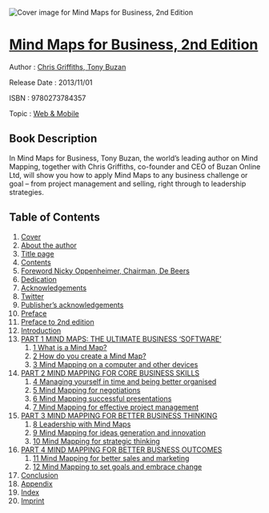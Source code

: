 ![Cover image for Mind Maps for Business, 2nd Edition](https://imgdetail.ebookreading.net/cover/cover/web_mobile/EB9780273784357.jpg)

[Mind Maps for Business, 2nd Edition](https://ebookreading.net/view/book/Mind+Maps+for+Business%2C+2nd+Edition-EB9780273784357_1.html "Mind Maps for Business, 2nd Edition")
====================================================================================================================

Author : [Chris Griffiths](https://ebookreading.net/search/author/Chris+Griffiths),[ Tony Buzan](https://ebookreading.net/search/author/+Tony+Buzan)

Release Date : 2013/11/01

ISBN : 9780273784357

Topic : [Web & Mobile](https://ebookreading.net/search/category/web-mobile)

Book Description
-----------------

In Mind Maps for Business, Tony Buzan, the world’s leading author on Mind Mapping, together with Chris Griffiths, co-founder and CEO of Buzan Online Ltd, will show you how to apply Mind Maps to any business challenge or goal – from project management and selling, right through to leadership strategies.
              
Table of Contents
-----------------

1. [Cover](https://ebookreading.net/view/book/Mind+Maps+for+Business%2C+2nd+Edition-EB9780273784357_1.html)
1. [About the author](https://ebookreading.net/view/book/Mind+Maps+for+Business%2C+2nd+Edition-EB9780273784357_2.html)
1. [Title page](https://ebookreading.net/view/book/Mind+Maps+for+Business%2C+2nd+Edition-EB9780273784357_3.html)
1. [Contents](https://ebookreading.net/view/book/Mind+Maps+for+Business%2C+2nd+Edition-EB9780273784357_4.html)
1. [Foreword Nicky Oppenheimer, Chairman, De Beers](https://ebookreading.net/view/book/Mind+Maps+for+Business%2C+2nd+Edition-EB9780273784357_5.html)
1. [Dedication](https://ebookreading.net/view/book/Mind+Maps+for+Business%2C+2nd+Edition-EB9780273784357_6.html)
1. [Acknowledgements](https://ebookreading.net/view/book/Mind+Maps+for+Business%2C+2nd+Edition-EB9780273784357_8.html)
1. [Twitter](https://ebookreading.net/view/book/Mind+Maps+for+Business%2C+2nd+Edition-EB9780273784357_0.html)
1. [Publisher’s acknowledgements](https://ebookreading.net/view/book/Mind+Maps+for+Business%2C+2nd+Edition-EB9780273784357_9.html)
1. [Preface](https://ebookreading.net/view/book/Mind+Maps+for+Business%2C+2nd+Edition-EB9780273784357_10.html)
1. [Preface to 2nd edition](https://ebookreading.net/view/book/Mind+Maps+for+Business%2C+2nd+Edition-EB9780273784357_11.html)
1. [Introduction](https://ebookreading.net/view/book/Mind+Maps+for+Business%2C+2nd+Edition-EB9780273784357_12.html)
1. [PART 1 MIND MAPS: THE ULTIMATE BUSINESS ‘SOFTWARE’](https://ebookreading.net/view/book/Mind+Maps+for+Business%2C+2nd+Edition-EB9780273784357_13.html)
    1. [1 What is a Mind Map?](https://ebookreading.net/view/book/Mind+Maps+for+Business%2C+2nd+Edition-EB9780273784357_14.html)
    1. [2 How do you create a Mind Map?](https://ebookreading.net/view/book/Mind+Maps+for+Business%2C+2nd+Edition-EB9780273784357_15.html)
    1. [3 Mind Mapping on a computer and other devices](https://ebookreading.net/view/book/Mind+Maps+for+Business%2C+2nd+Edition-EB9780273784357_16.html)
1. [PART 2 MIND MAPPING FOR CORE BUSINESS SKILLS](https://ebookreading.net/view/book/Mind+Maps+for+Business%2C+2nd+Edition-EB9780273784357_17.html)
    1. [4 Managing yourself in time and being better organised](https://ebookreading.net/view/book/Mind+Maps+for+Business%2C+2nd+Edition-EB9780273784357_18.html)
    1. [5 Mind Mapping for negotiations](https://ebookreading.net/view/book/Mind+Maps+for+Business%2C+2nd+Edition-EB9780273784357_19.html)
    1. [6 Mind Mapping successful presentations](https://ebookreading.net/view/book/Mind+Maps+for+Business%2C+2nd+Edition-EB9780273784357_20.html)
    1. [7 Mind Mapping for effective project management](https://ebookreading.net/view/book/Mind+Maps+for+Business%2C+2nd+Edition-EB9780273784357_21.html)
1. [PART 3 MIND MAPPING FOR BETTER BUSINESS THINKING](https://ebookreading.net/view/book/Mind+Maps+for+Business%2C+2nd+Edition-EB9780273784357_22.html)
    1. [8 Leadership with Mind Maps](https://ebookreading.net/view/book/Mind+Maps+for+Business%2C+2nd+Edition-EB9780273784357_23.html)
    1. [9 Mind Mapping for ideas generation and innovation](https://ebookreading.net/view/book/Mind+Maps+for+Business%2C+2nd+Edition-EB9780273784357_24.html)
    1. [10 Mind Mapping for strategic thinking](https://ebookreading.net/view/book/Mind+Maps+for+Business%2C+2nd+Edition-EB9780273784357_25.html)
1. [PART 4 MIND MAPPING FOR BETTER BUSNESS OUTCOMES](https://ebookreading.net/view/book/Mind+Maps+for+Business%2C+2nd+Edition-EB9780273784357_26.html)
    1. [11 Mind Mapping for better sales and marketing](https://ebookreading.net/view/book/Mind+Maps+for+Business%2C+2nd+Edition-EB9780273784357_27.html)
    1. [12 Mind Mapping to set goals and embrace change](https://ebookreading.net/view/book/Mind+Maps+for+Business%2C+2nd+Edition-EB9780273784357_28.html)
1. [Conclusion](https://ebookreading.net/view/book/Mind+Maps+for+Business%2C+2nd+Edition-EB9780273784357_29.html)
1. [Appendix](https://ebookreading.net/view/book/Mind+Maps+for+Business%2C+2nd+Edition-EB9780273784357_30.html)
1. [Index](https://ebookreading.net/view/book/Mind+Maps+for+Business%2C+2nd+Edition-EB9780273784357_31.html)
1. [Imprint](https://ebookreading.net/view/book/Mind+Maps+for+Business%2C+2nd+Edition-EB9780273784357_33.html)
